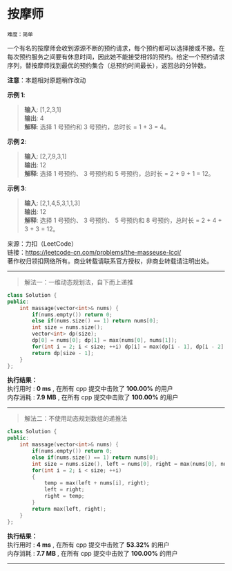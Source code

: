 # 按摩师 #  
`难度：简单` 

一个有名的按摩师会收到源源不断的预约请求，每个预约都可以选择接或不接。在每次预约服务之间要有休息时间，因此她不能接受相邻的预约。给定一个预约请求序列，替按摩师找到最优的预约集合（总预约时间最长），返回总的分钟数。  

**注意**：本题相对原题稍作改动  

**示例 1**:  
>**输入**: [1,2,3,1]  
>**输出**: 4  
>**解释**: 选择 1 号预约和 3 号预约，总时长 = 1 + 3 = 4。

**示例 2**:  
>**输入**: [2,7,9,3,1]  
>**输出**: 12  
>**解释**: 选择 1 号预约、 3 号预约和 5 号预约，总时长 = 2 + 9 + 1 = 12。

**示例 3**:  
>**输入**: [2,1,4,5,3,1,1,3]  
>**输出**: 12  
>**解释**: 选择 1 号预约、 3 号预约、 5 号预约和 8 号预约，总时长 = 2 + 4 + 3 + 3 = 12。  

来源：力扣（LeetCode）  
链接：https://leetcode-cn.com/problems/the-masseuse-lcci/  
著作权归领扣网络所有。商业转载请联系官方授权，非商业转载请注明出处。  

---  
>解法一：一维动态规划法，自下而上递推  

```C++  
class Solution {
public:
    int massage(vector<int>& nums) {
        if(nums.empty()) return 0;
        else if(nums.size() == 1) return nums[0];
        int size = nums.size();
        vector<int> dp(size);
        dp[0] = nums[0]; dp[1] = max(nums[0], nums[1]);
        for(int i = 2; i < size; ++i) dp[i] = max(dp[i - 1], dp[i - 2] + nums[i]);
        return dp[size - 1];
    }
};
```  

**执行结果：**  
执行用时 : **0 ms** , 在所有 cpp 提交中击败了 **100.00%** 的用户  
内存消耗 : **7.9 MB** , 在所有 cpp 提交中击败了 **100.00%** 的用户  

---  
>解法二：不使用动态规划数组的递推法  

```C++  
class Solution {
public:
    int massage(vector<int>& nums) {
        if(nums.empty()) return 0;
        else if(nums.size() == 1) return nums[0];
        int size = nums.size(), left = nums[0], right = max(nums[0], nums[1]), temp;
        for(int i = 2; i < size; ++i)
        {
            temp = max(left + nums[i], right);
            left = right;
            right = temp;
        }
        return max(left, right);
    }
};
```  

**执行结果：**  
执行用时 : **4 ms** , 在所有 cpp 提交中击败了 **53.32%** 的用户  
内存消耗 : **7.7 MB** , 在所有 cpp 提交中击败了 **100.00%** 的用户  

---  